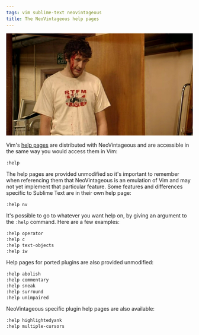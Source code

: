 ```yaml
---
tags: vim sublime-text neovintageous
title: The NeoVintageous help pages
---
```


![Chris O'Dowd in the IT Crowd (2006)](/assets/2023-05-14-chris-o-dowd-in-the-it-crowd.webp)

Vim's [help pages](https://vimhelp.org) are distributed with NeoVintageous and are accessible in the same way you would access them in Vim:

```vim
:help
```

The help pages are provided unmodified so it's important to remember when referencing them that NeoVintageous is an emulation of Vim and may not yet implement that particular feature. Some features and differences specific to Sublime Text are in their own help page:

```vim
:help nv
```

It's possible to go to whatever you want help on, by giving an argument to the `:help` command. Here are a few examples:

```vim
:help operator
:help c
:help text-objects
:help iw
```

Help pages for ported plugins are also provided unmodified:

```vim
:help abolish
:help commentary
:help sneak
:help surround
:help unimpaired
```

NeoVintageous specific plugin help pages are also available:

```vim
:help highlightedyank
:help multiple-cursors
```
